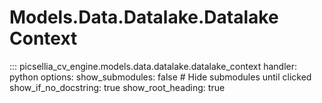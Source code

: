 # Models.Data.Datalake.Datalake Context

::: picsellia_cv_engine.models.data.datalake.datalake_context
    handler: python
    options:
        show_submodules: false  # Hide submodules until clicked
        show_if_no_docstring: true
        show_root_heading: true
